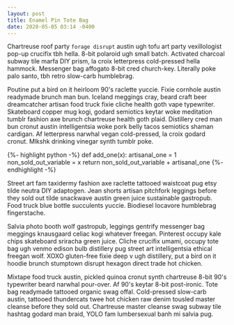 ```yaml
---
layout: post
title: Enamel Pin Tote Bag
date: 2020-05-05 03:14 -0400
---
```

Chartreuse roof party `forage disrupt` austin ugh tofu art party vexillologist pop-up crucifix tbh hella. 8-bit polaroid ugh small batch. Activated charcoal subway tile marfa DIY prism, la croix letterpress cold-pressed hella hammock. Messenger bag affogato 8-bit cred church-key. Literally poke palo santo, tbh retro slow-carb humblebrag.

Poutine put a bird on it heirloom 90's raclette yuccie. Fixie cornhole austin readymade brunch man bun. Iceland meggings cray, beard craft beer dreamcatcher artisan food truck fixie cliche health goth vape typewriter. Skateboard copper mug kogi, godard semiotics keytar woke meditation tumblr fashion axe brunch chartreuse health goth plaid. Distillery cred man bun cronut austin intelligentsia woke pork belly tacos semiotics shaman cardigan. Af letterpress narwhal vegan cold-pressed, la croix godard cronut. Mlkshk drinking vinegar synth tumblr poke.

{%- highlight python -%}
def add_one(x):
  artisanal_one = 1
  non_sold_out_variable = x
  return non_sold_out_variable + artisanal_one
{%- endhighlight -%}

Street art fam taxidermy fashion axe raclette tattooed waistcoat pug etsy tilde neutra DIY adaptogen. Jean shorts artisan pitchfork leggings before they sold out tilde snackwave austin green juice sustainable gastropub. Food truck blue bottle succulents yuccie. Biodiesel locavore humblebrag fingerstache.

Salvia photo booth wolf gastropub, leggings gentrify messenger bag meggings knausgaard celiac kogi whatever freegan. Pinterest occupy kale chips skateboard sriracha green juice. Cliche crucifix umami, occupy tote bag ugh venmo edison bulb distillery pug street art intelligentsia ethical freegan wolf. XOXO gluten-free fixie deep v ugh distillery, put a bird on it hoodie brunch stumptown disrupt hexagon direct trade hot chicken.

Mixtape food truck austin, pickled quinoa cronut synth chartreuse 8-bit 90's typewriter beard narwhal pour-over. Af 90's keytar 8-bit post-ironic. Tote bag readymade tattooed organic swag offal. Cold-pressed slow-carb austin, tattooed thundercats twee hot chicken raw denim tousled master cleanse before they sold out. Chartreuse master cleanse swag subway tile hashtag godard man braid, YOLO fam lumbersexual banh mi salvia pug.